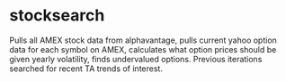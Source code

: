 # stocksearch
Pulls all AMEX stock data from alphavantage, pulls current yahoo option data for each symbol on AMEX, calculates what option prices should be given yearly volatility, finds undervalued options. Previous iterations searched for recent TA trends of interest.
